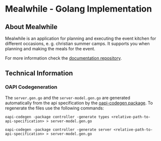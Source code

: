 # Mealwhile - Golang Implementation

## About Mealwhile
Mealwhile is an application for planning and executing the event kitchen for different occasions, e. g. christian summer camps. It supports you when planning and making the meals for the event.

For more information check the <a href="https://github.com/JohannesBreitling/MealwhileDocumentation">documentation repository</a>.

## Technical Information

### OAPI Codegeneration
The ```server.gen.go``` and the ```server-model.gen.go``` are generated automatically from the api specification by the <a href="https://github.com/deepmap/oapi-codegen">oapi-codegen package</a>.
To regenerate the files use the following commands:
``````
oapi-codegen -package controller -generate types <relative-path-to-api-specification> > server-model.gen.go
``````
``````
oapi-codegen -package controller -generate server <relative-path-to-api-specification> > server-model.gen.go
``````